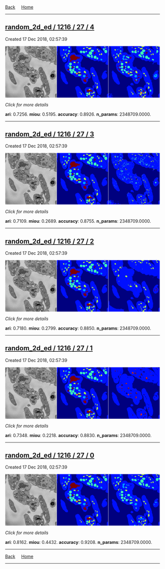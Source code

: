 
[Back](..)&nbsp;&nbsp;&nbsp;&nbsp;&nbsp;[Home](https://leapmanlab.github.io/snapshots)

---

<div class="summary"><a href="4"><h2>random_2d_ed / 1216 / 27 / 4</h2></a><p>Created 17 Dec 2018, 02:57:39
</p><a href="4"><img src="4/media/summary.png" align="center"></a><p>
<i>Click for more details</i>
</p></div>

**ari**: 0.7256. **miou**: 0.5195. **accuracy**: 0.8926. **n_params**: 2348709.0000. 

---

<div class="summary"><a href="3"><h2>random_2d_ed / 1216 / 27 / 3</h2></a><p>Created 17 Dec 2018, 02:57:39
</p><a href="3"><img src="3/media/summary.png" align="center"></a><p>
<i>Click for more details</i>
</p></div>

**ari**: 0.7109. **miou**: 0.2689. **accuracy**: 0.8755. **n_params**: 2348709.0000. 

---

<div class="summary"><a href="2"><h2>random_2d_ed / 1216 / 27 / 2</h2></a><p>Created 17 Dec 2018, 02:57:39
</p><a href="2"><img src="2/media/summary.png" align="center"></a><p>
<i>Click for more details</i>
</p></div>

**ari**: 0.7180. **miou**: 0.2799. **accuracy**: 0.8850. **n_params**: 2348709.0000. 

---

<div class="summary"><a href="1"><h2>random_2d_ed / 1216 / 27 / 1</h2></a><p>Created 17 Dec 2018, 02:57:39
</p><a href="1"><img src="1/media/summary.png" align="center"></a><p>
<i>Click for more details</i>
</p></div>

**ari**: 0.7348. **miou**: 0.2218. **accuracy**: 0.8830. **n_params**: 2348709.0000. 

---

<div class="summary"><a href="0"><h2>random_2d_ed / 1216 / 27 / 0</h2></a><p>Created 17 Dec 2018, 02:57:39
</p><a href="0"><img src="0/media/summary.png" align="center"></a><p>
<i>Click for more details</i>
</p></div>

**ari**: 0.8162. **miou**: 0.4432. **accuracy**: 0.9208. **n_params**: 2348709.0000. 

---

[Back](..)&nbsp;&nbsp;&nbsp;&nbsp;&nbsp;[Home](https://leapmanlab.github.io/snapshots)

---